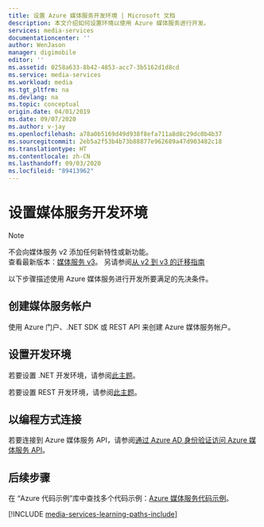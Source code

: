 ```yaml
---
title: 设置 Azure 媒体服务开发环境 | Microsoft 文档
description: 本文介绍如何设置环境以使用 Azure 媒体服务进行开发。
services: media-services
documentationcenter: ''
author: WenJason
manager: digimobile
editor: ''
ms.assetid: 0258a633-8b42-4853-acc7-3b5162d1d8cd
ms.service: media-services
ms.workload: media
ms.tgt_pltfrm: na
ms.devlang: na
ms.topic: conceptual
origin.date: 04/01/2019
ms.date: 09/07/2020
ms.author: v-jay
ms.openlocfilehash: a78a0b5169d49d938f8efa711a8d8c29dc0b4b37
ms.sourcegitcommit: 2eb5a2f53b4b73b88877e962689a47d903482c18
ms.translationtype: HT
ms.contentlocale: zh-CN
ms.lasthandoff: 09/03/2020
ms.locfileid: "89413962"
---
```

# <a name="set-up-your-media-services-development-environment"></a>设置媒体服务开发环境  

> [!NOTE]
> 不会向媒体服务 v2 添加任何新特性或新功能。 <br/>查看最新版本：[媒体服务 v3](../latest/index.yml)。 另请参阅[从 v2 到 v3 的迁移指南](../latest/migrate-from-v2-to-v3.md)

以下步骤描述使用 Azure 媒体服务进行开发所要满足的先决条件。

## <a name="create-a-media-services-account"></a>创建媒体服务帐户
使用 Azure 门户、.NET SDK 或 REST API 来创建 Azure 媒体服务帐户。

<a id="setup_dev_env"></a>

## <a name="set-up-the-development-environment"></a>设置开发环境

若要设置 .NET 开发环境，请参阅[此主题](media-services-dotnet-how-to-use.md)。  

若要设置 REST 开发环境，请参阅[此主题](media-services-rest-how-to-use.md)。  

<a id="connect"></a>

## <a name="connect-programmatically"></a>以编程方式连接

若要连接到 Azure 媒体服务 API，请参阅[通过 Azure AD 身份验证访问 Azure 媒体服务 API](media-services-use-aad-auth-to-access-ams-api.md)。  

## <a name="next-steps"></a>后续步骤

在  “Azure 代码示例”库中查找多个代码示例：[Azure 媒体服务代码示例](https://azure.microsoft.com/resources/samples/?service=media-services&sort=0)。

[!INCLUDE [media-services-learning-paths-include](../../../includes/media-services-learning-paths-include.md)]

